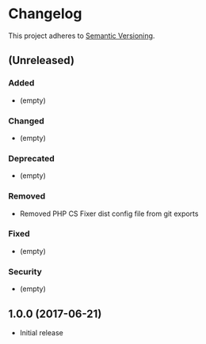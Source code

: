 # Changelog

This project adheres to [Semantic Versioning](http://semver.org/).

## (Unreleased)

### Added

*   (empty)

### Changed

*   (empty)

### Deprecated

*   (empty)

### Removed

*   Removed PHP CS Fixer dist config file from git exports

### Fixed

*   (empty)

### Security

*   (empty)

## 1.0.0 (2017-06-21)

*   Initial release
